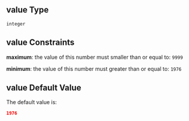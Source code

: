 ## value Type

`integer`

## value Constraints

**maximum**: the value of this number must smaller than or equal to: `9999`

**minimum**: the value of this number must greater than or equal to: `1976`

## value Default Value

The default value is:

```json
1976
```
